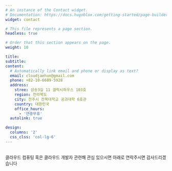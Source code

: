 ```yaml
---
# An instance of the Contact widget.
# Documentation: https://docs.hugoblox.com/getting-started/page-builder/
widget: contact

# This file represents a page section.
headless: true

# Order that this section appears on the page.
weight: 10

title: 
subtitle: 
content:
  # Automatically link email and phone or display as text?
  email: cloudjaehun@gmail.com
  phone: +82-10-6689-5928
  address:
    stree: 삼송3길 11 갤럭시하우스 103호
    region: 전라북도
    city: 전주시 전북대학교 공과대학 6호관
    country: 대한민국
    office_hours:
      - '연중무휴'
  autolink: true

design:
  columns: '2'
  css_clss: 'col-lg-6'
---
```


<br> <span style="font-size:95%">클라우드 컴퓨팅 혹은 클라우드 개발자 관련해 관심 있으시면 아래로 연락주시면 감사드리겠습니다</span> <br>
